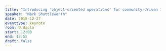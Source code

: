 ```yaml
---
title: "Introducing 'object-oriented operations' for community-driven infrastructure-as-code"
speaker: "Mark Shuttleworth"
date: 2018-12-27
eventtype: keynote
room: 0.daula
start: 12:00
end: 12:55
draft: false
---
```

